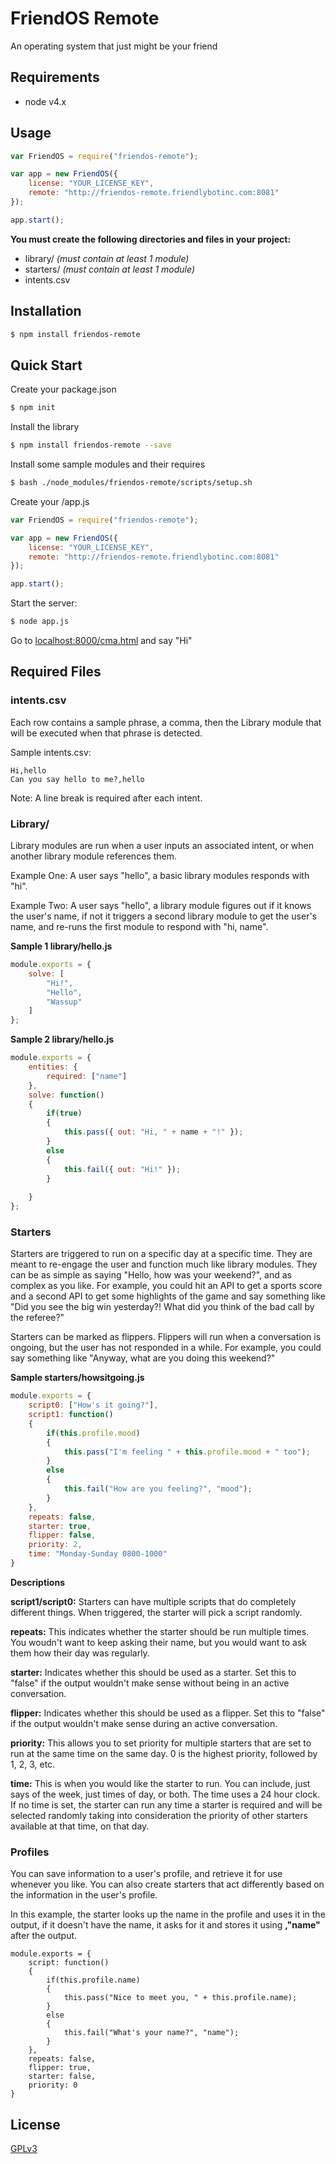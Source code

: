 # FriendOS Remote

  An operating system that just might be your friend

## Requirements
- node v4.x

## Usage
```js
var FriendOS = require("friendos-remote");

var app = new FriendOS({
    license: "YOUR_LICENSE_KEY",
    remote: "http://friendos-remote.friendlybotinc.com:8081"
});

app.start(); 
```
**You must create the following directories and files in your project:**
- library/ *(must contain at least 1 module)*
- starters/ *(must contain at least 1 module)*
- intents.csv

## Installation

```bash
$ npm install friendos-remote
```

## Quick Start

Create your package.json

```bash
$ npm init
```

Install the library

```bash
$ npm install friendos-remote --save
```

Install some sample modules and their requires
```bash
$ bash ./node_modules/friendos-remote/scripts/setup.sh
```

Create your /app.js

```js
var FriendOS = require("friendos-remote");

var app = new FriendOS({
    license: "YOUR_LICENSE_KEY",
    remote: "http://friendos-remote.friendlybotinc.com:8081"
});

app.start(); 
```

  Start the server:

```bash
$ node app.js
```

Go to [localhost:8000/cma.html](http://localhost:8000/cma.html) and say "Hi"

## Required Files

### **intents.csv**
Each row contains a sample phrase, a comma, then the Library module that will be executed when that phrase is detected.

Sample intents.csv:
```
Hi,hello
Can you say hello to me?,hello
```

Note: A line break is required after each intent.


### **Library/**

Library modules are run when a user inputs an associated intent, or when another library module references them.

Example One: A user says "hello", a basic library modules responds with "hi".

Example Two: A user says "hello", a library module figures out if it knows the user's name, if not it triggers a second library module to get the user's name, and re-runs the first module to respond with "hi, name".

**Sample 1 library/hello.js**
```js
module.exports = {
	solve: [
		"Hi!",
		"Hello",
		"Wassup"
	]
};
```

**Sample 2 library/hello.js**
```js
module.exports = {
	entities: {
		required: ["name"]
	},
	solve: function()
	{
		if(true)
		{
			this.pass({ out: "Hi, " + name + "!" });
		}
		else
		{
			this.fail({ out: "Hi!" });
		}
		
	}
};
```

### **Starters**

Starters are triggered to run on a specific day at a specific time. They are meant to re-engage the user and function much like library modules. They can be as simple as saying "Hello, how was your weekend?", and as complex as you like. For example, you could hit an API to get a sports score and a second API to get some highlights of the game and say something like "Did you see the big win yesterday?! What did you think of the bad call by the referee?"

Starters can be marked as flippers. Flippers will run when a conversation is ongoing, but the user has not responded in a while. For example, you could say something like "Anyway, what are you doing this weekend?" 

**Sample starters/howsitgoing.js**
```js
module.exports = {
	script0: ["How's it going?"],
	script1: function()
	{
		if(this.profile.mood)
		{
			this.pass("I'm feeling " + this.profile.mood + " too");
		}
		else
		{
			this.fail("How are you feeling?", "mood");
		}
	},
	repeats: false,
	starter: true,
	flipper: false,
	priority: 2,
	time: "Monday-Sunday 0800-1000"
}
```

**Descriptions**

**script1/script0:** Starters can have multiple scripts that do completely different things. When triggered, the starter will pick a script randomly.

**repeats:** This indicates whether the starter should be run multiple times. You woudn't want to keep asking their name, but you would want to ask them how their day was regularly.

**starter:** Indicates whether this should be used as a starter. Set this to "false" if the output wouldn't make sense without being in an active conversation.

**flipper:** Indicates whether this should be used as a flipper. Set this to "false" if the output wouldn't make sense during an active conversation.

**priority:** This allows you to set priority for multiple starters that are set to run at the same time on the same day. 0 is the highest priority, followed by 1, 2, 3, etc.

**time:** This is when you would like the starter to run. You can include, just says of the week, just times of day, or both. The time uses a 24 hour clock. If no time is set, the starter can run any time a starter is required and will be selected randomly taking into consideration the priority of other starters available at that time, on that day.

### **Profiles**

You can save information to a user's profile, and retrieve it for use whenever you like. You can also create starters that act differently based on the information in the user's profile.

In this example, the starter looks up the name in the profile and uses it in the output, if it doesn't have the name, it asks for it and stores it using **,"name"** after the output.

```
module.exports = {
	script: function()
	{
		if(this.profile.name)
		{
			this.pass("Nice to meet you, " + this.profile.name);
		}
		else
		{
			this.fail("What's your name?", "name");
		}
	},
	repeats: false,
	flipper: true,
	starter: false,
	priority: 0
}
```

## License

  [GPLv3](LICENSE)
